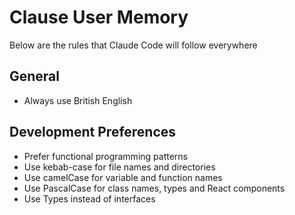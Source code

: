 # Clause User Memory

Below are the rules that Claude Code will follow everywhere

## General

- Always use British English

## Development Preferences

- Prefer functional programming patterns
- Use kebab-case for file names and directories
- Use camelCase for variable and function names
- Use PascalCase for class names, types and React components
- Use Types instead of interfaces
